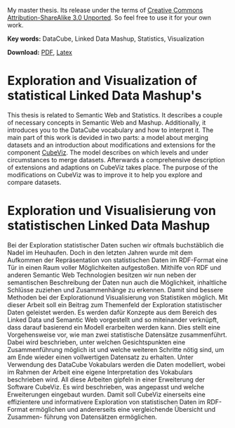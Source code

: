 My master thesis. Its release under the terms of [Creative Commons Attribution-ShareAlike 3.0 Unported](https://creativecommons.org/licenses/by-sa/3.0).
So feel free to use it for your own work.

**Key words:** DataCube, Linked Data Mashup, Statistics, Visualization

**Download:** [PDF](https://github.com/k00ni/masterthesis/raw/master/thesis.pdf), [Latex](https://github.com/k00ni/masterthesis/raw/master/thesis.tex)

# Exploration and Visualization of statistical Linked Data Mashup's

This thesis is related to Semantic Web and Statistics. It describes a couple of necessary concepts in Semantic Web and 
Mashup. Additionally, it introduces you to the DataCube vocabulary and how to interpret it. The main part of this work
is devided in two parts: a model about merging datasets and an introduction about modifications and extensions for the
component [CubeViz](http://aksw.org/Projects/CubeViz.html). The model describes on which levels and under circumstances
to merge datasets. Afterwards a comprehensive description of extensions and adaptions on CubeViz takes place. The purpose 
of the modifications on CubeViz was to improve it to help you explore and compare datasets.

# Exploration und Visualisierung von statistischen Linked Data Mashup

Bei der Exploration statistischer Daten suchen wir oftmals buchstäblich die Nadel im Heuhaufen. Doch in den letzten Jahren wurde mit dem Aufkommen der Repräsentation von statistischen Daten im RDF-Format eine Tür in einen Raum voller Möglichkeiten aufgestoßen. Mithilfe von RDF und anderen Semantic Web Technologien besitzen wir nun neben der semantischen Beschreibung der Daten nun auch die Möglichkeit, inhaltliche Schlüsse zuziehen und Zusammenhänge zu erkennen. Damit sind bessere Methoden bei der Explorationund Visualisierung von Statistiken möglich. Mit dieser Arbeit soll ein Beitrag zum Themenfeld der Exploration statistischer Daten geleistet werden. Es werden dafür Konzepte aus dem Bereich des Linked Data und Semantic Web vorgestellt und so miteinander verknüpft, dass darauf basierend ein Modell erarbeiten werden kann. Dies stellt eine Vorgehensweise vor, wie man zwei statistische Datensätze zusammenführt. Dabei wird beschrieben, unter welchen Gesichtspunkten eine Zusammenführung möglich ist und welche weiteren Schritte nötig sind, um am Ende wieder einen vollwertigen Datensatz zu erhalten. Unter Verwendung des DataCube Vokabulars werden die Daten modelliert, wobei im Rahmen der Arbeit eine eigene Interpretation des Vokabulars beschrieben wird. All diese Arbeiten gipfeln in einer Erweiterung der Software CubeViz. Es wird beschrieben, was angepasst und welche Erweiterungen eingebaut wurden. Damit soll CubeViz einerseits eine effizientere und informativere Exploration von statistischen Daten im RDF-Format ermöglichen und andererseits eine vergleichende Übersicht und Zusammen- führung von Datensätzen ermöglichen.
